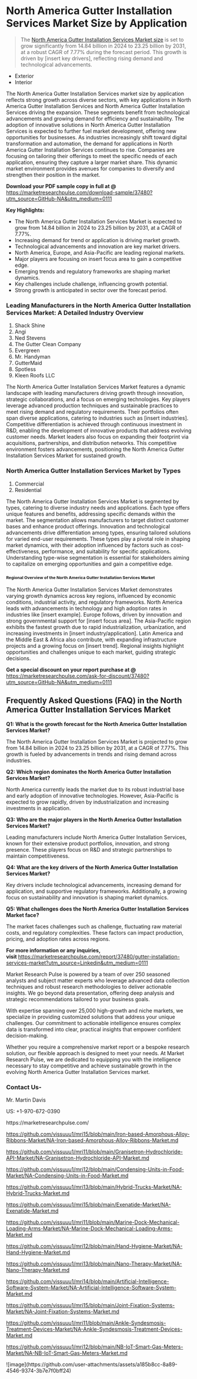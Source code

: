 <h1>North America Gutter Installation Services Market&nbsp;Size by Application</h1><blockquote><p>The <a href="https://marketresearchpulse.com/download-sample/37480?utm_source=GitHub-NA&amp;utm_medium=0111">North America Gutter Installation Services Market size</a> is set to grow significantly from 14.84 billion in 2024 to 23.25 billion by 2031, at a robust CAGR of 7.77% during the forecast period. This growth is driven by [insert key drivers], reflecting rising demand and technological advancements.</p></blockquote><ul><li>Exterior<li> Interior</li></ul><p>The North America Gutter Installation Services market size by application reflects strong growth across diverse sectors, with key applications in North America Gutter Installation Services and North America Gutter Installation Services driving the expansion. These segments benefit from technological advancements and growing demand for efficiency and sustainability. The adoption of innovative solutions in North America Gutter Installation Services is expected to further fuel market development, offering new opportunities for businesses. As industries increasingly shift toward digital transformation and automation, the demand for applications in North America Gutter Installation Services continues to rise. Companies are focusing on tailoring their offerings to meet the specific needs of each application, ensuring they capture a larger market share. This dynamic market environment provides avenues for companies to diversify and strengthen their position in the market.</p><p><strong>Download your PDF sample copy in full at @ </strong><a href="https://marketresearchpulse.com/download-sample/37480?utm_source=GitHub-NA&amp;utm_medium=0111">https://marketresearchpulse.com/download-sample/37480?utm_source=GitHub-NA&amp;utm_medium=0111</a></p><p><strong>Key Highlights: </strong></p><ul><li>The North America Gutter Installation Services Market is expected to grow from 14.84 billion in 2024 to 23.25 billion by 2031, at a CAGR of 7.77%.</li><li>Increasing demand for trend or application is driving market growth.</li><li>Technological advancements and innovation are key market drivers.</li><li>North America, Europe, and Asia-Pacific are leading regional markets.</li><li>Major players are focusing on insert focus area to gain a competitive edge.</li><li>Emerging trends and regulatory frameworks are shaping market dynamics.</li><li>Key challenges include challenge, influencing growth potential.</li><li>Strong growth is anticipated in sector over the forecast period.</li></ul><h3>Leading Manufacturers in the North America Gutter Installation Services Market: A Detailed Industry Overview</h3><ol><li>Shack Shine</li><li>Angi</li><li>Ned Stevens</li><li>The Gutter Clean Company</li><li>Evergreen</li><li>Mr. Handyman</li><li>GutterMaid</li><li>Spotless</li><li>Kleen Roofs LLC</li></ol><div class="flex max-w-full flex-col flex-grow"><div class="min-h-8 text-message flex w-full flex-col items-end gap-2 whitespace-normal break-words [.text-message+&amp;]:mt-5" dir="auto" data-message-author-role="assistant" data-message-id="fd8432e4-4910-450d-b182-61b7bfb0a01f" data-message-model-slug="gpt-4o"><div class="flex w-full flex-col gap-1 empty:hidden first:pt-[3px]"><div class="markdown prose w-full break-words dark:prose-invert light"><p>The North America Gutter Installation Services Market features a dynamic landscape with leading manufacturers driving growth through innovation, strategic collaborations, and a focus on emerging technologies. Key players leverage advanced production techniques and sustainable practices to meet rising demand and regulatory requirements. Their portfolios often span diverse applications, catering to industries such as [insert industries]. Competitive differentiation is achieved through continuous investment in R&amp;D, enabling the development of innovative products that address evolving customer needs. Market leaders also focus on expanding their footprint via acquisitions, partnerships, and distribution networks. This competitive environment fosters advancements, positioning the North America Gutter Installation Services Market for sustained growth.</p></div></div></div></div><h3>North America Gutter Installation Services Market by Types</h3><ol><li>Commercial<li> Residential</li></ol><div class="flex max-w-full flex-col flex-grow"><div class="min-h-8 text-message flex w-full flex-col items-end gap-2 whitespace-normal break-words [.text-message+&amp;]:mt-5" dir="auto" data-message-author-role="assistant" data-message-id="084470be-0bb7-4664-bddf-5156b4f41249" data-message-model-slug="gpt-4o-mini"><div class="flex w-full flex-col gap-1 empty:hidden first:pt-[3px]"><div class="markdown prose w-full break-words dark:prose-invert light"><p>The North America Gutter Installation Services Market is segmented by types, catering to diverse industry needs and applications. Each type offers unique features and benefits, addressing specific demands within the market. The segmentation allows manufacturers to target distinct customer bases and enhance product offerings. Innovation and technological advancements drive differentiation among types, ensuring tailored solutions for varied end-user requirements. These types play a pivotal role in shaping market dynamics, with their adoption influenced by factors such as cost-effectiveness, performance, and suitability for specific applications. Understanding type-wise segmentation is essential for stakeholders aiming to capitalize on emerging opportunities and gain a competitive edge.</p></div></div></div></div><h3><span style="font-size: 11px;">Regional Overview of the North America Gutter Installation Services Market</span></h3><div class="flex max-w-full flex-col flex-grow"><div class="min-h-8 text-message flex w-full flex-col items-end gap-2 whitespace-normal break-words [.text-message+&amp;]:mt-5" dir="auto" data-message-author-role="assistant" data-message-id="e9038762-ce64-4e30-91c9-9bd413514231" data-message-model-slug="gpt-4o-mini"><div class="flex w-full flex-col gap-1 empty:hidden first:pt-[3px]"><div class="markdown prose w-full break-words dark:prose-invert light"><p>The North America Gutter Installation Services Market demonstrates varying growth dynamics across key regions, influenced by economic conditions, industrial activity, and regulatory frameworks. North America leads with advancements in technology and high adoption rates in industries like [insert example]. Europe follows, driven by innovation and strong governmental support for [insert focus area]. The Asia-Pacific region exhibits the fastest growth due to rapid industrialization, urbanization, and increasing investments in [insert industry/application]. Latin America and the Middle East &amp; Africa also contribute, with expanding infrastructure projects and a growing focus on [insert trend]. Regional insights highlight opportunities and challenges unique to each market, guiding strategic decisions.</p></div></div></div></div><p><strong>Get a special discount on your report purchase at @ </strong><a href="https://marketresearchpulse.com/ask-for-discount/37480?utm_source=GitHub-NA&amp;utm_medium=0111">https://marketresearchpulse.com/ask-for-discount/37480?utm_source=GitHub-NA&amp;utm_medium=0111</a></p><h2>Frequently Asked Questions (FAQ) in the North America Gutter Installation Services Market</h2><p><strong>Q1: What is the growth forecast for the North America Gutter Installation Services Market?</strong></p><p>The North America Gutter Installation Services Market is projected to grow from 14.84 billion in 2024 to 23.25 billion by 2031, at a CAGR of 7.77%. This growth is fueled by advancements in trends and rising demand across industries.</p><p><strong>Q2: Which region dominates the North America Gutter Installation Services Market?</strong></p><p>North America currently leads the market due to its robust industrial base and early adoption of innovative technologies. However, Asia-Pacific is expected to grow rapidly, driven by industrialization and increasing investments in application.</p><p><strong>Q3: Who are the major players in the North America Gutter Installation Services Market?</strong></p><p>Leading manufacturers include North America Gutter Installation Services, known for their extensive product portfolios, innovation, and strong presence. These players focus on R&amp;D and strategic partnerships to maintain competitiveness.</p><p><strong>Q4: What are the key drivers of the North America Gutter Installation Services Market?</strong></p><p>Key drivers include technological advancements, increasing demand for application, and supportive regulatory frameworks. Additionally, a growing focus on sustainability and innovation is shaping market dynamics.</p><p><strong>Q5: What challenges does the North America Gutter Installation Services Market face?</strong></p><p>The market faces challenges such as challenge, fluctuating raw material costs, and regulatory complexities. These factors can impact production, pricing, and adoption rates across regions.</p><p><strong>For more information or any inquiries, visit&nbsp;</strong><a href="https://marketresearchpulse.com/report/37480/gutter-installation-services-market?utm_source=Linkedin&utm_medium=0111">https://marketresearchpulse.com/report/37480/gutter-installation-services-market?utm_source=Linkedin&utm_medium=0111</a></p><p>Market Research Pulse is powered by a team of over 250 seasoned analysts and subject matter experts who leverage advanced data collection techniques and robust research methodologies to deliver actionable insights. We go beyond data presentation, offering deep analysis and strategic recommendations tailored to your business goals.</p><p>With expertise spanning over 25,000 high-growth and niche markets, we specialize in providing customized solutions that address your unique challenges. Our commitment to actionable intelligence ensures complex data is transformed into clear, practical insights that empower confident decision-making.</p><p>Whether you require a comprehensive market report or a bespoke research solution, our flexible approach is designed to meet your needs. At Market Research Pulse, we are dedicated to equipping you with the intelligence necessary to stay competitive and achieve sustainable growth in the evolving North America Gutter Installation Services market.</p><h3><strong>Contact Us-</strong></h3><p>Mr. Martin Davis</p><p>US: +1-970-672-0390</p><p>https://marketresearchpulse.com/</p><p><a href="https://github.com/vissuuu1/mri15/blob/main/Iron-based-Amorphous-Alloy-Ribbons-Market/NA-Iron-based-Amorphous-Alloy-Ribbons-Market.md">https://github.com/vissuuu1/mri15/blob/main/Iron-based-Amorphous-Alloy-Ribbons-Market/NA-Iron-based-Amorphous-Alloy-Ribbons-Market.md</a></p><p><a href="https://github.com/vissuuu1/mri11/blob/main/Granisetron-Hydrochloride-API-Market/NA-Granisetron-Hydrochloride-API-Market.md">https://github.com/vissuuu1/mri11/blob/main/Granisetron-Hydrochloride-API-Market/NA-Granisetron-Hydrochloride-API-Market.md</a></p><p><a href="https://github.com/vissuuu1/mri12/blob/main/Condensing-Units-in-Food-Market/NA-Condensing-Units-in-Food-Market.md">https://github.com/vissuuu1/mri12/blob/main/Condensing-Units-in-Food-Market/NA-Condensing-Units-in-Food-Market.md</a></p><p><a href="https://github.com/vissuuu1/mri13/blob/main/Hybrid-Trucks-Market/NA-Hybrid-Trucks-Market.md">https://github.com/vissuuu1/mri13/blob/main/Hybrid-Trucks-Market/NA-Hybrid-Trucks-Market.md</a></p><p><a href="https://github.com/vissuuu1/mri15/blob/main/Exenatide-Market/NA-Exenatide-Market.md">https://github.com/vissuuu1/mri15/blob/main/Exenatide-Market/NA-Exenatide-Market.md</a></p><p><a href="https://github.com/vissuuu1/mri11/blob/main/Marine-Dock-Mechanical-Loading-Arms-Market/NA-Marine-Dock-Mechanical-Loading-Arms-Market.md">https://github.com/vissuuu1/mri11/blob/main/Marine-Dock-Mechanical-Loading-Arms-Market/NA-Marine-Dock-Mechanical-Loading-Arms-Market.md</a></p><p><a href="https://github.com/vissuuu1/mri12/blob/main/Hand-Hygiene-Market/NA-Hand-Hygiene-Market.md">https://github.com/vissuuu1/mri12/blob/main/Hand-Hygiene-Market/NA-Hand-Hygiene-Market.md</a></p><p><a href="https://github.com/vissuuu1/mri13/blob/main/Nano-Therapy-Market/NA-Nano-Therapy-Market.md">https://github.com/vissuuu1/mri13/blob/main/Nano-Therapy-Market/NA-Nano-Therapy-Market.md</a></p><p><a href="https://github.com/vissuuu1/mri14/blob/main/Artificial-Intelligence-Software-System-Market/NA-Artificial-Intelligence-Software-System-Market.md">https://github.com/vissuuu1/mri14/blob/main/Artificial-Intelligence-Software-System-Market/NA-Artificial-Intelligence-Software-System-Market.md</a></p><p><a href="https://github.com/vissuuu1/mri15/blob/main/Joint-Fixation-Systems-Market/NA-Joint-Fixation-Systems-Market.md">https://github.com/vissuuu1/mri15/blob/main/Joint-Fixation-Systems-Market/NA-Joint-Fixation-Systems-Market.md</a></p><p><a href="https://github.com/vissuuu1/mri11/blob/main/Ankle-Syndesmosis-Treatment-Devices-Market/NA-Ankle-Syndesmosis-Treatment-Devices-Market.md">https://github.com/vissuuu1/mri11/blob/main/Ankle-Syndesmosis-Treatment-Devices-Market/NA-Ankle-Syndesmosis-Treatment-Devices-Market.md</a></p><p><a href="https://github.com/vissuuu1/mri12/blob/main/NB-IoT-Smart-Gas-Meters-Market/NA-NB-IoT-Smart-Gas-Meters-Market.md">https://github.com/vissuuu1/mri12/blob/main/NB-IoT-Smart-Gas-Meters-Market/NA-NB-IoT-Smart-Gas-Meters-Market.md</a></p>
![image](https://github.com/user-attachments/assets/a185b8cc-8a89-4546-9374-3b7e7f0bff24)
